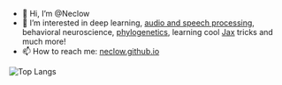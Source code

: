 - 👋 Hi, I’m @Neclow
- 👀 I’m interested in deep learning, [audio and speech processing](https://doi.org/10.1109/ICASSP43922.2022.9747348), behavioral neuroscience, [phylogenetics](https://arxiv.org/abs/2306.05739), learning cool [Jax](https://github.com/google/jax) tricks and much more!
- 📫 How to reach me: [neclow.github.io](https://neclow.github.io)

 <!-- ![Anurag's GitHub stats](https://github-readme-stats-git-masterrstaa-rickstaa.vercel.app/api?username=Neclow&count_private=true)" --->

![Top Langs](https://github-readme-stats.vercel.app/api/top-langs/?username=Neclow&layout=compact&hide=m&size_weight=0.09&count_weight=0.91)

<!---
Neclow/Neclow is a ✨ special ✨ repository because its `README.md` (this file) appears on your GitHub profile.
You can click the Preview link to take a look at your changes.

